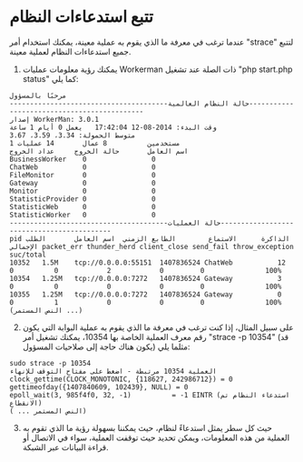 # تتبع استدعاءات النظام

عندما ترغب في معرفة ما الذي يقوم به عملية معينة، يمكنك استخدام أمر "strace" لتتبع جميع استدعاءات النظام لعملية معينة.

1. يمكنك رؤية معلومات عمليات Workerman ذات الصلة عند تشغيل "php start.php status" كما يلي:

```   
مرحبًا بالمسؤول
---------------------------------------حالة النظام العالمية--------------------------------------------
إصدار WorkerMan: 3.0.1
وقت البدء: 2014-08-12 17:42:04   يعمل 0 أيام 1 ساعة
متوسط الحمولة: 3.34، 3.59، 3.67
1 مستخدمين          8 عمال       14 عمليات
اسم العامل       حالة الخروج     عداد الخروج
BusinessWorker    0                0
ChatWeb           0                0
FileMonitor       0                0
Gateway           0                0
Monitor           0                0
StatisticProvider 0                0
StatisticWeb      0                0
StatisticWorker   0                0
---------------------------------------حالة العمليات-------------------------------------------
pid	الذاكرة      الاستماع        الطابع الزمني  اسم العامل       الطلب الإجمالي packet_err thunder_herd client_close send_fail throw_exception suc/total
10352	1.5M    tcp://0.0.0.0:55151  1407836524 ChatWeb           12             0          0            2            0         0               100%
10354	1.25M   tcp://0.0.0.0:7272   1407836524 Gateway           3              0          0            0            0         0               100%
10355	1.25M   tcp://0.0.0.0:7272   1407836524 Gateway           0              0          1            0            0         0               100%
(النص المستمر ...)
```

2. على سبيل المثال، إذا كنت ترغب في معرفة ما الذي يقوم به عملية البوابة التي يكون رقم معرف العملية الخاصة بها 10354، يمكنك تشغيل أمر "strace -p 10354" (قد يكون هناك حاجة إلى صلاحيات المسؤول) مثلما يلي:

```
sudo strace -p 10354
العملية 10354 مرتبطة - اضغط على مفتاح التوقف للإنهاء
clock_gettime(CLOCK_MONOTONIC, {118627, 242986712}) = 0
gettimeofday({1407840609, 102439}, NULL) = 0
epoll_wait(3, 985f4f0, 32, -1)          = -1 EINTR (استدعاء النظام تم الانقطاع)
( ... النص المستمر)
```

3. حيث كل سطر يمثل استدعاءً لنظام، حيث يمكننا بسهولة رؤية ما الذي تقوم به العملية من هذه المعلومات، ويمكن تحديد حيث توقفت العملية، سواء في الاتصال أو قراءة البيانات عبر الشبكة.
